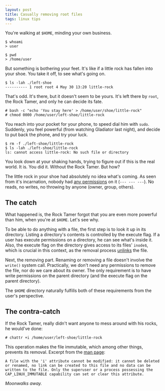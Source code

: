 ```yaml
---
layout: post
title: Casually removing root files
tags: linux tips
---
```


You're walking at `$HOME`, minding your own business.

```
$ whoami
> user

$ pwd
> /home/user
```

But something is bothering your feet. It's like if a little rock has fallen into your shoe.
You take it off, to see what's going on.

```
$ ls -lah ./left-shoe
---------- 1 root root 4 May 30 13:20 little-rock
```

That's odd. It's there, but it doesn't seem to be yours. It's left there by
`root`, the Rock Tamer, and only he can decide its fate.

```
# bash -c "echo 'You stay here' > /home/user/shoe/little-rock"
# chmod 0000 /home/user/left-shoe/little-rock
```

You reach into your pocket for your phone, to speed dial him with `sudo`. Suddenly,
you feel powerful (from watching Gladiator last night), and decide to put back
the phone, and try your luck.

```
$ rm -f ./left-shoe/little-rock
$ ls -lah ./left-shoe/little-rock
ls: cannot access little-rock: No such file or directory
```

You look down at your shaking hands, trying to figure out if this is the real world.
It is. You did it. Without the Rock Tamer. But how?

The little rock in your shoe had absolutely no idea what's coming. As seen from
it's incarnation, nobody had [any permissions](http://linuxcommand.org/lts0070.php)
on it (`--- --- ---`). No reads, no writes, no throwing by anyone (owner, group, others).

## The catch

What happened is, the Rock Tamer forgot that you are even more powerful
than him, when you're at `$HOME`. Let's see why.

To be able to do anything with a file, the first step is to look it up in its
directory. Listing a directory's contents is controlled by the execute flag. If
a user has execute permissions on a directory, he can see what's inside it. Also,
the execute flag on the directory gives access to its files' `inode`s, which is
crucial in this context, as the removal process [unlinks](https://linux.die.net/man/2/unlinkat) the file.

Next, the removing part. Renaming or removing a file doesn't involve the `write()` system call.
Practically, we don't need any permissions to remove the file, nor do we care
about its owner. The only requirement is to have write permissions on the parent directory (and
the execute flag on the parent directory).

The `$HOME` directory naturally fulfills both of these requirements from the user's perspective.


## The contra-catch

If the Rock Tamer, really didn't want anyone to mess around with his rocks, he would've done:

```
# chattr +i /home/user/left-shoe/little-rock
```

This operation makes the file immutable, which among other things, prevents its removal.
Excerpt from the [man page](https://linux.die.net/man/1/chattr):

```
A file with the 'i' attribute cannot be modified: it cannot be deleted or renamed, no link can be created to this file and no data can be written to the file. Only the superuser or a process possessing the CAP_LINUX_IMMUTABLE capability can set or clear this attribute.
```

*Moonwalks away.*
